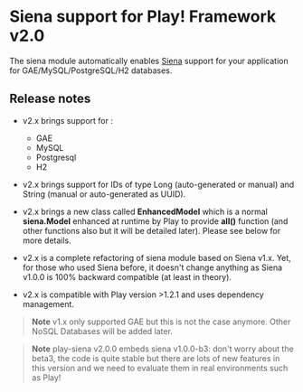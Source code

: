 Siena support for Play! Framework v2.0
======================================

The siena module automatically enables [Siena](http://www.sienaproject.com) support for your application for GAE/MySQL/PostgreSQL/H2 databases.

Release notes
--------------------

* v2.x brings support for :
	+ GAE 
	+ MySQL
	+ Postgresql
	+ H2

* v2.x brings support for IDs of type Long (auto-generated or manual) and String (manual or auto-generated as UUID).
* v2.x brings a new class called __EnhancedModel__ which is a normal __siena.Model__ enhanced at runtime by Play to provide __all()__ function (and other functions also but it will be detailed later). Please see below for more details.
* v2.x  is a complete refactoring of siena module based on Siena v1.x. Yet, for those who used Siena before, it doesn't change anything as Siena v1.0.0 is 100% backward compatible (at least in theory).
* v2.x is compatible with Play version >1.2.1 and uses dependency management.

> **Note** v1.x only supported GAE but this is not the case anymore. Other NoSQL Databases will be added later.

> **Note** play-siena v2.0.0 embeds siena v1.0.0-b3: don't worry about the beta3, the code is quite stable but there are lots of new features in this version and we need to evaluate them in real environments such as Play! 
